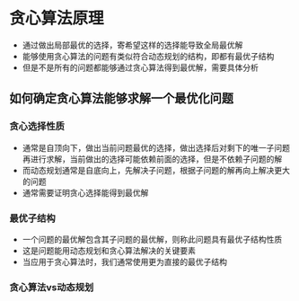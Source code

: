 # 贪心算法原理
- 通过做出局部最优的选择，寄希望这样的选择能导致全局最优解
- 能够使用贪心算法的问题有类似符合动态规划的结构，即都有最优子结构
- 但是不是所有的问题都能够通过贪心算法得到最优解，需要具体分析

## 如何确定贪心算法能够求解一个最优化问题
### 贪心选择性质
- 通常是自顶向下，做出当前问题最优的选择，做出选择后对剩下的唯一子问题再进行求解，当前做出的选择可能依赖前面的选择，但是不依赖子问题的解
- 而动态规划通常是自底向上，先解决子问题，根据子问题的解再向上解决更大的问题
- 通常需要证明贪心选择能得到最优解

### 最优子结构
- 一个问题的最优解包含其子问题的最优解，则称此问题具有最优子结构性质
- 这是问题能用动态规划和贪心算法解决的关键要素
- 当应用于贪心算法时，我们通常使用更为直接的最优子结构

### 贪心算法vs动态规划
